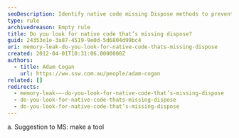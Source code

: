 ```yaml
---
seoDescription: Identify native code missing Dispose methods to prevent memory leaks and optimize application performance.
type: rule
archivedreason: Empty rule
title: Do you look for native code that’s missing dispose?
guid: 24353e1e-3a87-4519-9e0d-5d6804d99bc4
uri: memory-leak-do-you-look-for-native-code-thats-missing-dispose
created: 2012-04-01T10:31:06.0000000Z
authors:
  - title: Adam Cogan
    url: https://ww.ssw.com.au/people/adam-cogan
related: []
redirects:
  - memory-leak-–-do-you-look-for-native-code-that’s-missing-dispose
  - do-you-look-for-native-code-thats-missing-dispose
  - do-you-look-for-native-code-that’s-missing-dispose
---
```


a. Suggestion to MS: make a tool

<!--endintro-->
